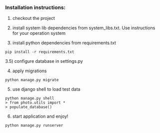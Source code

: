 ### Installation instructions:

1) checkout the project

2) install system lib dependencies from system_libs.txt. Use instructions for your operation system

3) install python dependencies from requirements.txt

```
pip install -r requirements.txt
```

3.5) configure database in settings.py

4) apply migrations

```
python manage.py migrate
```

5) use django shell to load test data
```
python manage.py shell
> from photo.utils import *
> populate_database()
```

6) start application and enjoy!
```
python manage.py runserver
```